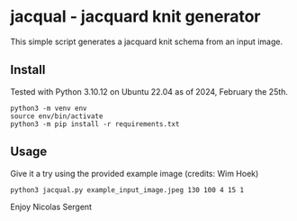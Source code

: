 # jacqual - jacquard knit generator

This simple script generates a jacquard knit schema from an input image.

## Install
Tested with Python 3.10.12 on Ubuntu 22.04 as of 2024, February the 25th.

```
python3 -m venv env
source env/bin/activate
python3 -m pip install -r requirements.txt
```

## Usage
Give it a try using the provided example image (credits: Wim Hoek)

```
python3 jacqual.py example_input_image.jpeg 130 100 4 15 1
```

Enjoy
Nicolas Sergent
